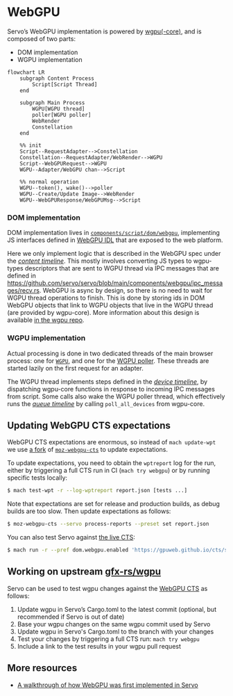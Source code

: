 # WebGPU

Servo’s WebGPU implementation is powered by [wgpu(-core)](https://github.com/gfx-rs/wgpu), and is composed of two parts:

- DOM implementation
- WGPU implementation

```mermaid
flowchart LR
    subgraph Content Process
        Script[Script Thread]
    end

    subgraph Main Process
        WGPU[WGPU thread]
        poller[WGPU poller]
        WebRender
        Constellation
    end

    %% init
    Script--RequestAdapter-->Constellation
    Constellation--RequestAdapter/WebRender-->WGPU
    Script--WebGPURequest-->WGPU
    WGPU--Adapter/WebGPU chan-->Script

    %% normal operation
    WGPU--token(), wake()-->poller
    WGPU--Create/Update Image-->WebRender
    WGPU--WebGPUResponse/WebGPUMsg-->Script
```

### DOM implementation

DOM implementation lives in [`components/script/dom/webgpu`](https://github.com/servo/servo/tree/main/components/script/dom/webgpu), implementing JS interfaces defined in [WebGPU IDL](https://github.com/servo/servo/blob/main/components/script_bindings/webidls/WebGPU.webidl) that are exposed to the web platform.

Here we only implement logic that is described in the WebGPU spec under the [*content timeline*](https://www.w3.org/TR/webgpu/#content-timeline).
This mostly involves converting JS types to wgpu-types descriptors that are sent to WGPU thread via IPC messages that are defined in <https://github.com/servo/servo/blob/main/components/webgpu/ipc_messages/recv.rs>.
WebGPU is async by design, so there is no need to wait for WGPU thread operations to finish.
This is done by storing ids in DOM WebGPU objects that link to WGPU objects that live in the WGPU thread (are provided by wgpu-core).
More information about this design is available [in the wgpu repo](https://github.com/gfx-rs/wgpu/blob/2764e7a39920e23928d300e8856a672f1952da63/wgpu-core/src/hub.rs#L30).

### WGPU implementation

Actual processing is done in two dedicated threads of the main browser process: one for [`WGPU`](https://github.com/servo/servo/blob/main/components/webgpu/wgpu_thread.rs), and one for the [WGPU poller](https://github.com/servo/servo/blob/main/components/webgpu/poll_thread.rs).
These threads are started lazily on the first request for an adapter.

The WGPU thread implements steps defined in the [*device timeline*](https://www.w3.org/TR/webgpu/#device-timeline), by dispatching wgpu-core functions in response to incoming IPC messages from script.
Some calls also wake the WGPU poller thread, which effectively runs the [*queue timeline*](https://www.w3.org/TR/webgpu/#queue-timeline) by calling `poll_all_devices` from wgpu-core.

## Updating WebGPU CTS expectations

WebGPU CTS expectations are enormous, so instead of `mach update-wpt` we use [a fork](https://github.com/sagudev/moz-webgpu-cts/tree/servo) of [`moz-webgpu-cts`](https://github.com/erichdongubler-mozilla/moz-webgpu-cts) to update expectations.

To update expectations, you need to obtain the `wptreport` log for the run, either by triggering a full CTS run in CI (`mach try webgpu`) or by running specific tests locally:

```sh
$ mach test-wpt -r --log-wptreport report.json [tests ...]
```

Note that expectations are set for release and production builds, as debug builds are too slow.
Then update expectations as follows:

```sh
$ moz-webgpu-cts --servo process-reports --preset set report.json
```

You can also test Servo against [the live CTS](https://gpuweb.github.io/cts/standalone/):

```sh
$ mach run -r --pref dom.webgpu.enabled 'https://gpuweb.github.io/cts/standalone/?runnow=1&q=<test>'
```

## Working on upstream [gfx-rs/wgpu](https://github.com/gfx-rs/wgpu)

Servo can be used to test wgpu changes against the [WebGPU CTS](https://gpuweb.github.io/cts/) as follows:

1. Update wgpu in Servo’s Cargo.toml to the latest commit (optional, but recommended if Servo is out of date)
2. Base your wgpu changes on the same wgpu commit used by Servo
3. Update wgpu in Servo's Cargo.toml to the branch with your changes
4. Test your changes by triggering a full CTS run: `mach try webgpu`
5. Include a link to the test results in your wgpu pull request

## More resources

- [A walkthrough of how WebGPU was first implemented in Servo](https://servo.org/blog/2020/08/30/gsoc-webgpu/)
